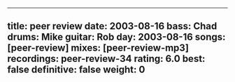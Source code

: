 
---
title: peer review
date: 2003-08-16
bass:	Chad
drums:	Mike
guitar:	Rob
day: 2003-08-16
songs: [peer-review]
mixes: [peer-review-mp3]
recordings: peer-review-34
rating: 6.0
best: false
definitive: false
weight: 0
---
